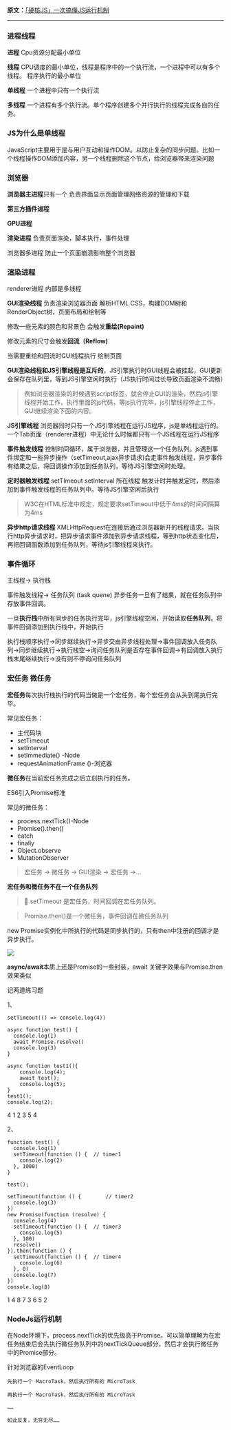 **原文：**[「硬核JS」一次搞懂JS运行机制](https://juejin.im/post/5e22b391f265da3e204d8c14#heading-24)

----

### 进程线程

**进程** Cpu资源分配最小单位 

**线程** CPU调度的最小单位，线程是程序中的一个执行流，一个进程中可以有多个线程。 程序执行的最小单位

**单线程** 一个进程中只有一个执行流

**多线程** 一个进程有多个执行流。单个程序创建多个并行执行的线程完成各自的任务。

### JS为什么是单线程

JavaScript主要用于是与用户互动和操作DOM。以防止复杂的同步问题。比如一个线程操作DOM添加内容，另一个线程删除这个节点，给浏览器带来渲染问题

### 浏览器

**浏览器主进程**只有一个 负责界面显示页面管理网络资源的管理和下载

**第三方插件进程**

**GPU进程**

**渲染进程** 负责页面渲染，脚本执行，事件处理

浏览器多进程 防止一个页面崩溃影响整个浏览器

### 渲染进程

renderer进程 内部是多线程

**GUI渲染线程** 负责渲染浏览器页面 解析HTML CSS，构建DOM树和RenderObject树，页面布局和绘制等

修改一些元素的颜色和背景色 会触发**重绘(Repaint)**

修改元素的尺寸会触发**回流（Reflow)**

当需要重绘和回流时GUI线程执行 绘制页面

**GUI渲染线程和JS引擎线程是互斥的**，JS引擎执行时GUI线程会被挂起，GUI更新会保存在队列里，等到JS引擎空闲时执行（JS执行时间过长导致页面渲染不流畅）


> 例如浏览器渲染的时候遇到script标签，就会停止GUI的渲染，然后js引擎线程开始工作，执行里面的js代码，等js执行完毕，js引擎线程停止工作，GUI继续渲染下面的内容。

**JS引擎线程** 浏览器同时只有一个JS引擎线程在运行JS程序，js是单线程运行的。一个Tab页面（renderer进程）中无论什么时候都只有一个JS线程在运行JS程序

**事件触发线程** 控制时间循环，属于浏览器，并且管理这一个任务队列。js遇到事件绑定和一些异步操作（setTimeout,ajax异步请求)会走事件触发线程，异步事件有结果之后，将回调操作添加到任务队列，等待JS引擎空闲时处理。

**定时器触发线程** setTImeout setInterval 所在线程 触发计时并触发定时，然后添加到事件触发线程的任务队列中。等待JS引擎空闲后执行

>W3C在HTML标准中规定，规定要求setTimeout中低于4ms的时间间隔算为4ms

**异步http请求线程** XMLHttpRequest在连接后通过浏览器新开的线程请求。当执行http异步请求时，把异步请求事件添加到异步请求线程，等到http状态变化后，再把回调函数添加到任务队列，等待js引擎线程来执行。

### 事件循环

主线程-> 执行栈

事件触发线程-> 任务队列 (task quene)  异步任务一旦有了结果，就在任务队列中存放事件回调。

一旦**执行栈**中所有同步的任务执行完毕，js引擎线程空闲，开始读取**任务队列**，将事件回调添加到执行栈中，开始执行

执行栈顺序执行->同步继续执行->异步交由异步线程处理->事件回调放入任务队列->同步继续执行->执行栈空->询问任务队列是否存在事件回调->有回调放入执行栈末尾继续执行->没有则不停询问任务队列

### 宏任务 微任务

**宏任务**每次执行栈执行的代码当做是一个宏任务，每个宏任务会从头到尾执行完毕。

常见宏任务： 

* 主代码块
* setTimeout
* setInterval
* setImmediate() -Node
* requestAnimationFrame ()-浏览器

**微任务**在当前宏任务完成之后立刻执行的任务。

ES6引入Promise标准

常见的微任务：

* process.nextTick()-Node
* Promise().then()
* catch
* finally
* Object.observe
* MutationObserver 

> 宏任务 -> 微任务 -> GUI渲染 -> 宏任务 ->...

**宏任务和微任务不在一个任务队列**

> setTimeout 是宏任务，时间回调在宏任务队列。

> Promise.then()是一个微任务，事件回调在微任务队列

new Promise实例化中所执行的代码是同步执行的，只有then中注册的回调才是异步执行。

![](https://user-gold-cdn.xitu.io/2020/1/18/16fb7adf5afc036d?imageslim)

**async/await**本质上还是Promise的一些封装，await 关键字效果与Promise.then效果类似

记两道练习题

1、

```
setTimeout(() => console.log(4))

async function test() {
  console.log(1)
  await Promise.resolve()
  console.log(3)
}

async function test1(){
    console.log(4);
    await test();
    console.log(5);
}
test1();
console.log(2);
```
4 1 2 3 5 4

2、

```
function test() {
  console.log(1)
  setTimeout(function () { 	// timer1
    console.log(2)
  }, 1000)
}

test();

setTimeout(function () { 		// timer2
  console.log(3)
})
new Promise(function (resolve) {
  console.log(4)
  setTimeout(function () { 	// timer3
    console.log(5)
  }, 100)
  resolve()
}).then(function () {
  setTimeout(function () { 	// timer4
    console.log(6)
  }, 0)
  console.log(7)
})
console.log(8)
```
1 4 8 7  3 6 5 2

### NodeJs运行机制

在Node环境下，process.nextTick的优先级高于Promise。可以简单理解为在宏任务结束后会先执行微任务队列中的nextTickQueue部分，然后才会执行微任务中的Promise部分。

针对浏览器的EventLoop

```
先执行一个 MacroTask，然后执行所有的 MicroTask

再执行一个 MacroTask，然后执行所有的 MicroTask

……

如此反复，无穷无尽……
```